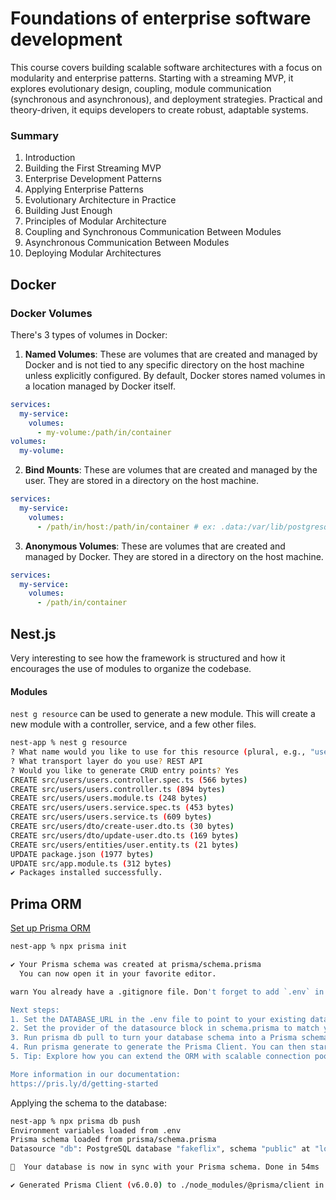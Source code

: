 # Foundations of enterprise software development

This course covers building scalable software architectures with a focus on modularity and enterprise patterns. Starting with a streaming MVP, it explores evolutionary design, coupling, module communication (synchronous and asynchronous), and deployment strategies. Practical and theory-driven, it equips developers to create robust, adaptable systems.

### Summary
1.	Introduction
2.	Building the First Streaming MVP
3.	Enterprise Development Patterns
4.	Applying Enterprise Patterns
5.	Evolutionary Architecture in Practice
6.	Building Just Enough
7.	Principles of Modular Architecture
8.	Coupling and Synchronous Communication Between Modules
9.	Asynchronous Communication Between Modules
10.	Deploying Modular Architectures

## Docker

### Docker Volumes

There's 3 types of volumes in Docker:

1. **Named Volumes**: These are volumes that are created and managed by Docker and is not tied to any specific directory on the host machine unless explicitly configured. By default, Docker stores named volumes in a location managed by Docker itself.

```yaml
services:
  my-service:
    volumes:
      - my-volume:/path/in/container
volumes:
  my-volume:
```

2. **Bind Mounts**: These are volumes that are created and managed by the user. They are stored in a directory on the host machine.

```yaml
services:
  my-service:
    volumes:
      - /path/in/host:/path/in/container # ex: .data:/var/lib/postgresql/data
```

3. **Anonymous Volumes**: These are volumes that are created and managed by Docker. They are stored in a directory on the host machine.

```yaml
services:
  my-service:
    volumes:
      - /path/in/container
```

## Nest.js

Very interesting to see how the framework is structured and how it encourages the use of modules to organize the codebase.

#### Modules

`nest g resource` can be used to generate a new module. This will create a new module with a controller, service, and a few other files.

```bash
nest-app % nest g resource
? What name would you like to use for this resource (plural, e.g., "users")? users
? What transport layer do you use? REST API
? Would you like to generate CRUD entry points? Yes
CREATE src/users/users.controller.spec.ts (566 bytes)
CREATE src/users/users.controller.ts (894 bytes)
CREATE src/users/users.module.ts (248 bytes)
CREATE src/users/users.service.spec.ts (453 bytes)
CREATE src/users/users.service.ts (609 bytes)
CREATE src/users/dto/create-user.dto.ts (30 bytes)
CREATE src/users/dto/update-user.dto.ts (169 bytes)
CREATE src/users/entities/user.entity.ts (21 bytes)
UPDATE package.json (1977 bytes)
UPDATE src/app.module.ts (312 bytes)
✔ Packages installed successfully.
```

## Prima ORM
[Set up Prisma ORM](https://www.prisma.io/docs/getting-started/setup-prisma/add-to-existing-project/relational-databases-typescript-postgresql)
````bash
nest-app % npx prisma init

✔ Your Prisma schema was created at prisma/schema.prisma
  You can now open it in your favorite editor.

warn You already have a .gitignore file. Don't forget to add `.env` in it to not commit any private information.

Next steps:
1. Set the DATABASE_URL in the .env file to point to your existing database. If your database has no tables yet, read https://pris.ly/d/getting-started
2. Set the provider of the datasource block in schema.prisma to match your database: postgresql, mysql, sqlite, sqlserver, mongodb or cockroachdb.
3. Run prisma db pull to turn your database schema into a Prisma schema.
4. Run prisma generate to generate the Prisma Client. You can then start querying your database.
5. Tip: Explore how you can extend the ORM with scalable connection pooling, global caching, and real-time database events. Read: https://pris.ly/cli/beyond-orm

More information in our documentation:
https://pris.ly/d/getting-started

````

Applying the schema to the database:
```bash
nest-app % npx prisma db push 
Environment variables loaded from .env
Prisma schema loaded from prisma/schema.prisma
Datasource "db": PostgreSQL database "fakeflix", schema "public" at "localhost:5433"

🚀  Your database is now in sync with your Prisma schema. Done in 54ms

✔ Generated Prisma Client (v6.0.0) to ./node_modules/@prisma/client in 31ms
```